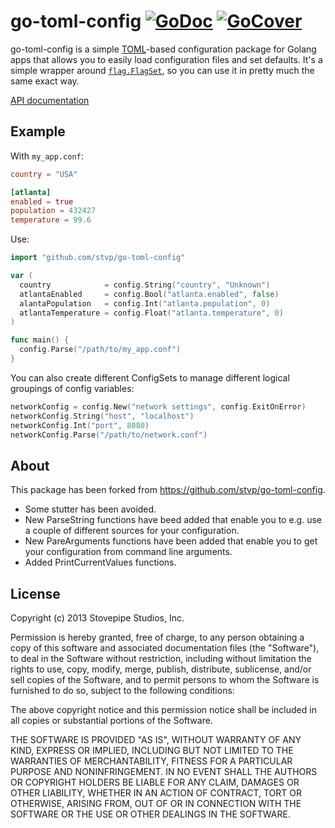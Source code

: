 go-toml-config [![GoDoc](https://godoc.org/gopkg.in/go-kornel/go-toml-config.v0?status.svg)](https://godoc.org/gopkg.in/go-kornel/go-toml-config.v0) [![GoCover](http://gocover.io/_badge/gopkg.in/go-kornel/go-toml-config.v0)](http://gocover.io/gopkg.in/go-kornel/go-toml-config.v0)
==============


go-toml-config is a simple [TOML](https://github.com/mojombo/toml)-based
configuration package for Golang apps that allows you to easily load
configuration files and set defaults. It's a simple wrapper around
[`flag.FlagSet`](http://golang.org/pkg/flag/), so you can use it in pretty much
the same exact way.

[API documentation](http://godoc.org/gopkg.in/go-kornel/go-toml-config.v0)

Example
--------

With `my_app.conf`:

```toml
country = "USA"

[atlanta]
enabled = true
population = 432427
temperature = 99.6
```

Use:

```go
import "github.com/stvp/go-toml-config"

var (
  country            = config.String("country", "Unknown")
  atlantaEnabled     = config.Bool("atlanta.enabled", false)
  alantaPopulation   = config.Int("atlanta.population", 0)
  atlantaTemperature = config.Float("atlanta.temperature", 0)
)

func main() {
  config.Parse("/path/to/my_app.conf")
}
```

You can also create different ConfigSets to manage different logical groupings
of config variables:

```go
networkConfig = config.New("network settings", config.ExitOnError)
networkConfig.String("host", "localhost")
networkConfig.Int("port", 8080)
networkConfig.Parse("/path/to/network.conf")
```

About
-----
This package has been forked from https://github.com/stvp/go-toml-config.

* Some stutter has been avoided.
* New ParseString functions have beed added that enable you to e.g. use a couple
  of different sources for your configuration.
* New PareArguments functions have been added that enable you to get your
  configuration from command line arguments.
* Added PrintCurrentValues functions.

License
-------

Copyright (c) 2013 Stovepipe Studios, Inc.

Permission is hereby granted, free of charge, to any person obtaining a copy of
this software and associated documentation files (the "Software"), to deal in
the Software without restriction, including without limitation the rights to
use, copy, modify, merge, publish, distribute, sublicense, and/or sell copies of
the Software, and to permit persons to whom the Software is furnished to do so,
subject to the following conditions:

The above copyright notice and this permission notice shall be included in all
copies or substantial portions of the Software.

THE SOFTWARE IS PROVIDED "AS IS", WITHOUT WARRANTY OF ANY KIND, EXPRESS OR
IMPLIED, INCLUDING BUT NOT LIMITED TO THE WARRANTIES OF MERCHANTABILITY, FITNESS
FOR A PARTICULAR PURPOSE AND NONINFRINGEMENT. IN NO EVENT SHALL THE AUTHORS OR
COPYRIGHT HOLDERS BE LIABLE FOR ANY CLAIM, DAMAGES OR OTHER LIABILITY, WHETHER
IN AN ACTION OF CONTRACT, TORT OR OTHERWISE, ARISING FROM, OUT OF OR IN
CONNECTION WITH THE SOFTWARE OR THE USE OR OTHER DEALINGS IN THE SOFTWARE.

